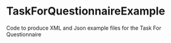 # TaskForQuestionnaireExample
Code to produce XML and Json example files for the Task For Questionnaire 
